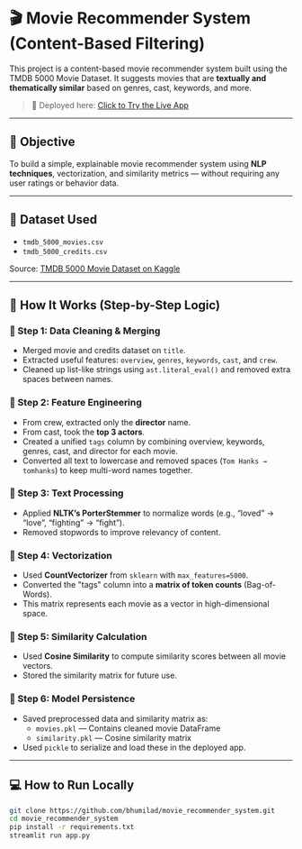 # 🎬 Movie Recommender System (Content-Based Filtering)

This project is a content-based movie recommender system built using the TMDB 5000 Movie Dataset. It suggests movies that are **textually and thematically similar** based on genres, cast, keywords, and more.

> 🧪 Deployed here: [Click to Try the Live App](https://movierecommendersystem-your-link.streamlit.app/)

---

## 📌 Objective

To build a simple, explainable movie recommender system using **NLP techniques**, vectorization, and similarity metrics — without requiring any user ratings or behavior data.

---

## 📁 Dataset Used

- `tmdb_5000_movies.csv`
- `tmdb_5000_credits.csv`

Source: [TMDB 5000 Movie Dataset on Kaggle](https://www.kaggle.com/datasets/tmdb/tmdb-movie-metadata)

---

## 🧠 How It Works (Step-by-Step Logic)

### 🔹 Step 1: Data Cleaning & Merging
- Merged movie and credits dataset on `title`.
- Extracted useful features: `overview`, `genres`, `keywords`, `cast`, and `crew`.
- Cleaned up list-like strings using `ast.literal_eval()` and removed extra spaces between names.

### 🔹 Step 2: Feature Engineering
- From crew, extracted only the **director** name.
- From cast, took the **top 3 actors**.
- Created a unified `tags` column by combining overview, keywords, genres, cast, and director for each movie.
- Converted all text to lowercase and removed spaces (`Tom Hanks → tomhanks`) to keep multi-word names together.

### 🔹 Step 3: Text Processing
- Applied **NLTK’s PorterStemmer** to normalize words (e.g., “loved” → “love”, “fighting” → “fight”).
- Removed stopwords to improve relevancy of content.

### 🔹 Step 4: Vectorization
- Used **CountVectorizer** from `sklearn` with `max_features=5000`.
- Converted the "tags" column into a **matrix of token counts** (Bag-of-Words).
- This matrix represents each movie as a vector in high-dimensional space.

### 🔹 Step 5: Similarity Calculation
- Used **Cosine Similarity** to compute similarity scores between all movie vectors.
- Stored the similarity matrix for future use.

### 🔹 Step 6: Model Persistence
- Saved preprocessed data and similarity matrix as:
  - `movies.pkl` — Contains cleaned movie DataFrame
  - `similarity.pkl` — Cosine similarity matrix
- Used `pickle` to serialize and load these in the deployed app.

---

## 💻 How to Run Locally

```bash
git clone https://github.com/bhumilad/movie_recommender_system.git
cd movie_recommender_system
pip install -r requirements.txt
streamlit run app.py
